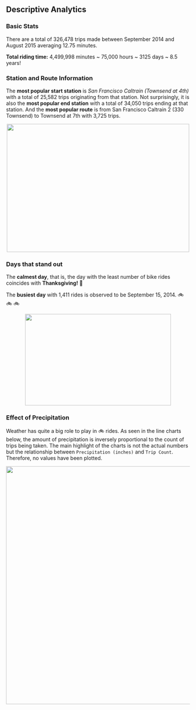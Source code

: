 ## Descriptive Analytics

### Basic Stats

There are a total of 326,478 trips made between September 2014 and August 2015 averaging 12.75 minutes. 

**Total riding time:**
4,499,998 minutes ~ 75,000 hours ~ 3125 days ~ 8.5 years!

### Station and Route Information

The **most popular start station** is _San Francisco Caltrain (Townsend at 4th)_ with a total of 25,582 trips originating from that station. Not surprisingly, it is also the **most popular end station** with a total of 34,050 trips ending at that station. And the **most popular route** is from San Francisco Caltrain 2 (330 Townsend) to Townsend at 7th with 3,725 trips. 

<p align="center">
<img src="https://i.imgur.com/2vlm9Xv.png" width="500" height="350">
</p>

### Days that stand out

The **calmest day**, that is, the day with the least number of bike rides coincides with **Thanksgiving!** :poultry_leg: 

The **busiest day** with 1,411 rides is observed to be September 15, 2014. :bike: :bike: :bike: 

<p align="center">
<img src="https://i.imgur.com/DwUvG2i.png" width="400" height="250">
</p>

### Effect of Precipitation

Weather has quite a big role to play in :bike: rides. As seen in the line charts below, the amount of precipitation is inversely proportional to the count of trips being taken. The main highlight of the charts is not the actual numbers but the relationship between `Precipitation (inches)` and `Trip Count`. Therefore, no values have been plotted.

<p align="center">
<img src="https://i.imgur.com/wMhmhKu.png" width="700" height="650">
</p>

